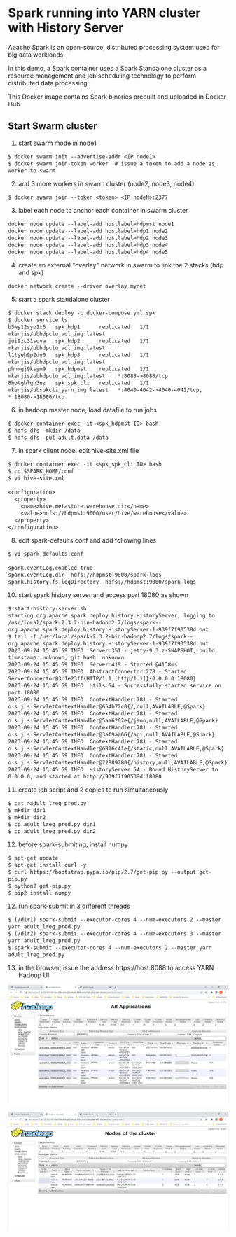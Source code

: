 # Spark running into YARN cluster with History Server

Apache Spark is an open-source, distributed processing system used for big data workloads.

In this demo, a Spark container uses a Spark Standalone cluster as a resource management and job scheduling technology to perform distributed data processing.

This Docker image contains Spark binaries prebuilt and uploaded in Docker Hub.


## Start Swarm cluster

1. start swarm mode in node1
```shell
$ docker swarm init --advertise-addr <IP node1>
$ docker swarm join-token worker  # issue a token to add a node as worker to swarm
```

2. add 3 more workers in swarm cluster (node2, node3, node4)
```shell
$ docker swarm join --token <token> <IP nodeN>:2377
```

3. label each node to anchor each container in swarm cluster
```shell
docker node update --label-add hostlabel=hdpmst node1
docker node update --label-add hostlabel=hdp1 node2
docker node update --label-add hostlabel=hdp2 node3
docker node update --label-add hostlabel=hdp3 node4
docker node update --label-add hostlabel=hdp4 node5
```

4. create an external "overlay" network in swarm to link the 2 stacks (hdp and spk)
```shell
docker network create --driver overlay mynet
```

5. start a spark standalone cluster
```shell
$ docker stack deploy -c docker-compose.yml spk
$ docker service ls
b5wy12syo1x6   spk_hdp1      replicated   1/1        mkenjis/ubhdpclu_vol_img:latest    
jui9zc31sova   spk_hdp2      replicated   1/1        mkenjis/ubhdpclu_vol_img:latest    
l1tyeh9p2du0   spk_hdp3      replicated   1/1        mkenjis/ubhdpclu_vol_img:latest    
phnmgj9ksym9   spk_hdpmst    replicated   1/1        mkenjis/ubhdpclu_vol_img:latest    *:8088->8088/tcp
8bptghlgh3nz   spk_spk_cli   replicated   1/1        mkenjis/ubspkcli_yarn_img:latest   *:4040-4042->4040-4042/tcp, *:18080->18080/tcp
```

6. in hadoop master node, load datafile to run jobs
```shell
$ docker container exec -it <spk_hdpmst ID> bash
$ hdfs dfs -mkdir /data
$ hdfs dfs -put adult.data /data
```

7. in spark client node, edit hive-site.xml file
```shell
$ docker container exec -it <spk_spk_cli ID> bash
$ cd $SPARK_HOME/conf
$ vi hive-site.xml

<configuration>
  <property>
    <name>hive.metastore.warehouse.dir</name>
    <value>hdfs://hdpmst:9000/user/hive/warehouse</value>
  </property>
</configuration>
```

8. edit spark-defaults.conf and add following lines
```shell
$ vi spark-defaults.conf

spark.eventLog.enabled true
spark.eventLog.dir  hdfs://hdpmst:9000/spark-logs
spark.history.fs.logDirectory  hdfs://hdpmst:9000/spark-logs

```

10. start spark history server and access port 18080 as shown
```shell
$ start-history-server.sh
starting org.apache.spark.deploy.history.HistoryServer, logging to /usr/local/spark-2.3.2-bin-hadoop2.7/logs/spark--org.apache.spark.deploy.history.HistoryServer-1-939f7f90538d.out
$ tail -f /usr/local/spark-2.3.2-bin-hadoop2.7/logs/spark--org.apache.spark.deploy.history.HistoryServer-1-939f7f90538d.out
2023-09-24 15:45:59 INFO  Server:351 - jetty-9.3.z-SNAPSHOT, build timestamp: unknown, git hash: unknown
2023-09-24 15:45:59 INFO  Server:419 - Started @4138ms
2023-09-24 15:45:59 INFO  AbstractConnector:278 - Started ServerConnector@3c1e23ff{HTTP/1.1,[http/1.1]}{0.0.0.0:18080}
2023-09-24 15:45:59 INFO  Utils:54 - Successfully started service on port 18080.
2023-09-24 15:45:59 INFO  ContextHandler:781 - Started o.s.j.s.ServletContextHandler@654b72c0{/,null,AVAILABLE,@Spark}
2023-09-24 15:45:59 INFO  ContextHandler:781 - Started o.s.j.s.ServletContextHandler@5aa6202e{/json,null,AVAILABLE,@Spark}
2023-09-24 15:45:59 INFO  ContextHandler:781 - Started o.s.j.s.ServletContextHandler@3af9aa66{/api,null,AVAILABLE,@Spark}
2023-09-24 15:45:59 INFO  ContextHandler:781 - Started o.s.j.s.ServletContextHandler@6826c41e{/static,null,AVAILABLE,@Spark}
2023-09-24 15:45:59 INFO  ContextHandler:781 - Started o.s.j.s.ServletContextHandler@72889280{/history,null,AVAILABLE,@Spark}
2023-09-24 15:45:59 INFO  HistoryServer:54 - Bound HistoryServer to 0.0.0.0, and started at http://939f7f90538d:18080
```

11. create job script and 2 copies to run simultaneously
```shell
$ cat >adult_lreg_pred.py
$ mkdir dir1
$ mkdir dir2
$ cp adult_lreg_pred.py dir1
$ cp adult_lreg_pred.py dir2
```

12. before spark-submiting, install numpy
```shell
$ apt-get update
$ apt-get install curl -y
$ curl https://bootstrap.pypa.io/pip/2.7/get-pip.py --output get-pip.py
$ python2 get-pip.py
$ pip2 install numpy
```

12. run spark-submit in 3 different threads
```shell
$ (/dir1) spark-submit --executor-cores 4 --num-executors 2 --master yarn adult_lreg_pred.py
$ (/dir2) spark-submit --executor-cores 4 --num-executors 3 --master yarn adult_lreg_pred.py
$ spark-submit --executor-cores 4 --num-executors 2 --master yarn adult_lreg_pred.py
```

13. in the browser, issue the address https://host:8088 to access YARN Hadoop UI

![yarn query](docs/yarn_during.png)

![yarn query](docs/yarn_executors.png)

